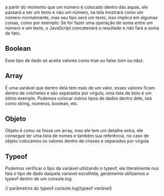 a partir do momento que um número é colocado dentro das aspas, ele passará a ser um texto e não um número, na tela mostrará como um número normalmente, mas seu tipo será um texto, isso implica em algumas coisas, como por exemplo: Se for fazer uma operação de soma entre um número e um texto, o JavaScript concatenará o resultado e não fará a soma de fato.

## Boolean

Esse tipo de dado só aceita valores como true ou false (sim ou não).

## Array

É uma variável que dentro dela tem mais de um valor, esses valores ficam dentro de colchetes e são separados por vírgula, uma lista de bolo é um ótimo exemplo. Podemos colocar outros tipos de dados dentro dele, tais como string, números, boolean, etc.

## Objeto

Objeto é como se fosse um array, mas ele tem um detalhe extra, ele consegue ter uma lista de nomes e também sua referência, no caso de objeto colocamos os valores dentro de chaves e separados por vírgula

## Typeof

Podemos verificar o tipo da variável utilizando o typeof, ele literalmente nos fala o tipo de dado daquela variável escolhida, geralmente utilizamos o typeof dentro de um console.log.

// parâmetros do typeof
console.log(typeof _variável_)
